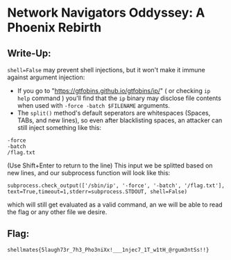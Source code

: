 # Network Navigators Oddyssey: A Phoenix Rebirth
## Write-Up:
`shell=False` may prevent shell injections, but it won't make it immune against argument injection:
- If you go to "https://gtfobins.github.io/gtfobins/ip/" ( or checking `ip help` command ) you'll find that the `ip` binary may disclose file contents when used with `-force -batch $FILENAME` arguments.
- The `split()` method's default seperators are whitespaces (Spaces, TABs, and new lines), so even after blacklisting spaces, an attacker can still inject something like this:
```
-force
-batch
/flag.txt
```
(Use Shift+Enter to return to the line)
This input we be splitted based on new lines, and our subprocess function will look like this:
```
subprocess.check_output(['/sbin/ip', '-force', '-batch', '/flag.txt'], text=True,timeout=1,stderr=subprocess.STDOUT, shell=False)
```
which will still get evaluated as a valid command, an we will be able to read the flag or any other file we desire.
## Flag:
`shellmates{5laugh73r_7h3_Pho3niXx!___1njec7_1T_w1tH_@rgum3ntSs!!}`